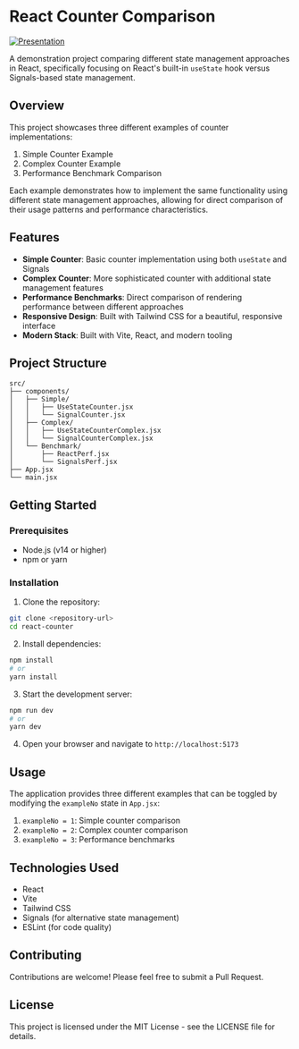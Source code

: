 # React Counter Comparison

[![Presentation](https://img.shields.io/badge/View-Presentation-blue?style=for-the-badge)](https://www.canva.com/design/DAGjrXA2YYM/gg8WoVO_Exo98DqLlCefag/view?utm_content=DAGjrXA2YYM&utm_campaign=designshare&utm_medium=link2&utm_source=uniquelinks&utlId=hd905370691)

A demonstration project comparing different state management approaches in React, specifically focusing on React's built-in `useState` hook versus Signals-based state management.

## Overview

This project showcases three different examples of counter implementations:

1. Simple Counter Example
2. Complex Counter Example
3. Performance Benchmark Comparison

Each example demonstrates how to implement the same functionality using different state management approaches, allowing for direct comparison of their usage patterns and performance characteristics.

## Features

- **Simple Counter**: Basic counter implementation using both `useState` and Signals
- **Complex Counter**: More sophisticated counter with additional state management features
- **Performance Benchmarks**: Direct comparison of rendering performance between different approaches
- **Responsive Design**: Built with Tailwind CSS for a beautiful, responsive interface
- **Modern Stack**: Built with Vite, React, and modern tooling

## Project Structure

```
src/
├── components/
│   ├── Simple/
│   │   ├── UseStateCounter.jsx
│   │   └── SignalCounter.jsx
│   ├── Complex/
│   │   ├── UseStateCounterComplex.jsx
│   │   └── SignalCounterComplex.jsx
│   └── Benchmark/
│       ├── ReactPerf.jsx
│       └── SignalsPerf.jsx
├── App.jsx
└── main.jsx
```

## Getting Started

### Prerequisites

- Node.js (v14 or higher)
- npm or yarn

### Installation

1. Clone the repository:
```bash
git clone <repository-url>
cd react-counter
```

2. Install dependencies:
```bash
npm install
# or
yarn install
```

3. Start the development server:
```bash
npm run dev
# or
yarn dev
```

4. Open your browser and navigate to `http://localhost:5173`

## Usage

The application provides three different examples that can be toggled by modifying the `exampleNo` state in `App.jsx`:

1. `exampleNo = 1`: Simple counter comparison
2. `exampleNo = 2`: Complex counter comparison
3. `exampleNo = 3`: Performance benchmarks

## Technologies Used

- React
- Vite
- Tailwind CSS
- Signals (for alternative state management)
- ESLint (for code quality)

## Contributing

Contributions are welcome! Please feel free to submit a Pull Request.

## License

This project is licensed under the MIT License - see the LICENSE file for details.
